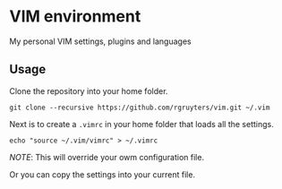 # VIM environment
My personal VIM settings, plugins and languages

## Usage
Clone the repository into your home folder.

    git clone --recursive https://github.com/rgruyters/vim.git ~/.vim

Next is to create a `.vimrc` in your home folder that loads all the
settings.

    echo "source ~/.vim/vimrc" > ~/.vimrc

*NOTE*: This will override your owm configuration file.

Or you can copy the settings into your current file.
